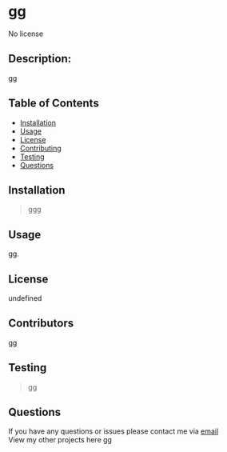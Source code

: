 # gg 
  
No license

## Description:
gg

## Table of Contents

* [Installation](#Installation)
* [Usage](#Usage)
* [License](#License)
* [Contributing](#Contributing)
* [Testing](#Testing)
* [Questions](#Questions)

## Installation
> ggg
  
## Usage
gg.

## License
undefined

## Contributors
gg

## Testing
> gg
  
## Questions
If you have any questions or issues please contact me via [email](ggg)<br>
View my other projects here [gg](http://github.com/gg)
